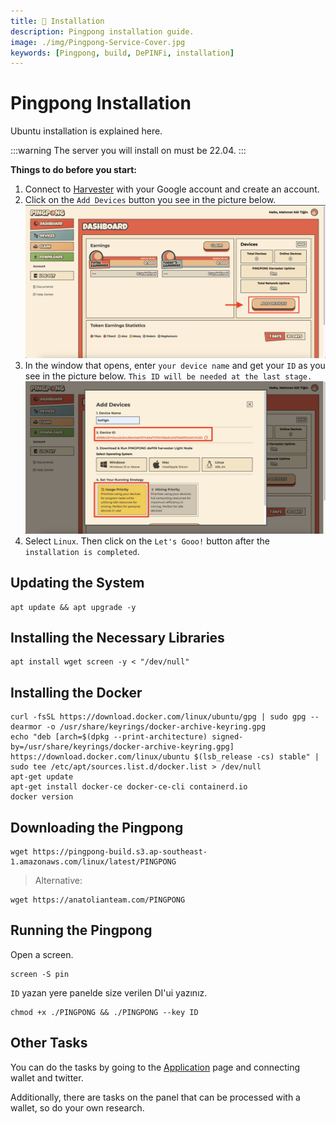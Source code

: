 ```yaml
---
title: 💾 Installation
description: Pingpong installation guide.
image: ./img/Pingpong-Service-Cover.jpg
keywords: [Pingpong, build, DePINFi, installation]
---
```


# Pingpong Installation 

Ubuntu installation is explained here.

:::warning
The server you will install on must be 22.04.
:::

**Things to do before you start:**
1. Connect to [Harvester](https://harvester.pingpong.build/) with your Google account and create an account.
2. Click on the `Add Devices` button you see in the picture below.
![Pingpong-1](./../../../i18n/tr/docusaurus-plugin-content-docs/current/Testnet/pingpong/img/pingpong-1.png)
3. In the window that opens, enter `your device name` and get your `ID` as you see in the picture below. `This ID will be needed at the last stage.`
![Pingpong-2](./../../../i18n/tr/docusaurus-plugin-content-docs/current/Testnet/pingpong/img/pingpong-2.png)
4. Select `Linux`. Then click on the `Let's Gooo!` button after the `installation is completed`.


## Updating the System
```shell
apt update && apt upgrade -y
```

## Installing the Necessary Libraries
```shell
apt install wget screen -y < "/dev/null"
```

## Installing the Docker
```shell
curl -fsSL https://download.docker.com/linux/ubuntu/gpg | sudo gpg --dearmor -o /usr/share/keyrings/docker-archive-keyring.gpg
echo "deb [arch=$(dpkg --print-architecture) signed-by=/usr/share/keyrings/docker-archive-keyring.gpg] https://download.docker.com/linux/ubuntu $(lsb_release -cs) stable" | sudo tee /etc/apt/sources.list.d/docker.list > /dev/null
apt-get update
apt-get install docker-ce docker-ce-cli containerd.io
docker version
```

## Downloading the Pingpong
```shell
wget https://pingpong-build.s3.ap-southeast-1.amazonaws.com/linux/latest/PINGPONG
```
> Alternative:
```shell
wget https://anatolianteam.com/PINGPONG
```

## Running the Pingpong
Open a screen.

```shell
screen -S pin
```

`ID` yazan yere panelde size verilen DI'ui yazınız.
```shell
chmod +x ./PINGPONG && ./PINGPONG --key ID
```

## Other Tasks

You can do the tasks by going to the [Application](https://app.pingpong.build/points?invite_code=FvjWneYQ) page and connecting wallet and twitter.

Additionally, there are tasks on the panel that can be processed with a wallet, so do your own research.